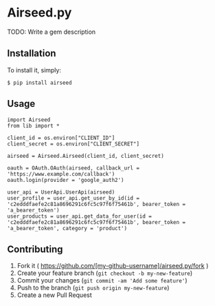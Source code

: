 # Airseed.py

TODO: Write a gem description

## Installation

To install it, simply:

    $ pip install airseed

## Usage

    import Airseed
    from lib import *

    client_id = os.environ["CLIENT_ID"]
    client_secret = os.environ["CLIENT_SECRET"]

    airseed = Airseed.Airseed(client_id, client_secret)

    oauth = OAuth.OAuth(airseed, callback_url = 'https://www.example.com/callback')
    oauth.login(provider = 'google_auth2')

    user_api = UserApi.UserApi(airseed)
    user_profile = user_api.get_user_by_id(id = 'c2edddfaefe2c81a8696291c6fc5c97f6f75461b', bearer_token = 'a_bearer_token')
    user_products = user_api.get_data_for_user(id = 'c2edddfaefe2c81a8696291c6fc5c97f6f75461b', bearer_token = 'a_bearer_token', category = 'product')


## Contributing

1. Fork it ( https://github.com/[my-github-username]/airseed.py/fork )
2. Create your feature branch (`git checkout -b my-new-feature`)
3. Commit your changes (`git commit -am 'Add some feature'`)
4. Push to the branch (`git push origin my-new-feature`)
5. Create a new Pull Request

